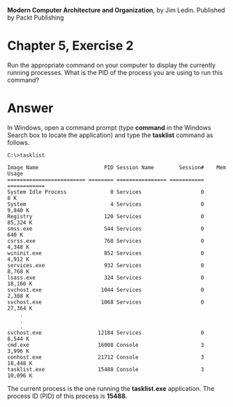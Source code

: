 __Modern Computer Architecture and Organization__, by Jim Ledin. Published by Packt Publishing
# Chapter 5, Exercise 2
Run the appropriate command on your computer to display the currently running processes. What is the PID of the process you are using to run this command?

# Answer
In Windows, open a command prompt (type **command** in the Windows Search box to locate the application) and type the **tasklist** command as follows.

```
C:\>tasklist

Image Name                     PID Session Name        Session#    Mem Usage
========================= ======== ================ =========== ============
System Idle Process              0 Services                   0          8 K
System                           4 Services                   0      9,840 K
Registry                       120 Services                   0     85,324 K
smss.exe                       544 Services                   0        640 K
csrss.exe                      768 Services                   0      4,348 K
wininit.exe                    852 Services                   0      4,912 K
services.exe                   932 Services                   0      8,768 K
lsass.exe                      324 Services                   0     18,160 K
svchost.exe                   1044 Services                   0      2,308 K
svchost.exe                   1068 Services                   0     27,364 K
    .
    .
    .
svchost.exe                  12184 Services                   0      8,544 K
cmd.exe                      16008 Console                    3      3,996 K
conhost.exe                  21712 Console                    3     18,448 K
tasklist.exe                 15488 Console                    3     10,096 K
```

The current process is the one running the **tasklist.exe** application. The process ID (PID) of this process is **15488**.